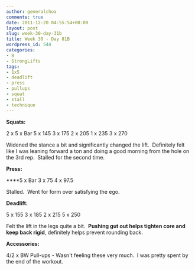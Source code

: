 ```yaml
---
author: generalchoa
comments: true
date: 2011-12-20 04:55:54+00:00
layout: post
slug: week-30-day-31b
title: Week 30 - Day 81B
wordpress_id: 544
categories:
- B
- StrongLifts
tags:
- 1x5
- deadlift
- press
- pullups
- squat
- stall
- technique
---
```


**Squats:**

2 x 5 x Bar
5 x 145
3 x 175
2 x 205
1 x 235
3 x 270

Widened the stance a bit and significantly changed the lift.  Definitely felt like I was leaning forward a ton and doing a good morning from the hole on the 3rd rep.  Stalled for the second time.

**Press:**

****5 x Bar
3 x 75
4 x 97.5

Stalled.  Went for form over satisfying the ego.

**Deadlift:**

5 x 155
3 x 185
2 x 215
5 x 250

Felt the lift in the legs quite a bit.  **Pushing gut out helps tighten core and keep back rigid**, definitely helps prevent rounding back.

**Accessories:**

4/2 x BW Pull-ups - Wasn't feeling these very much.  I was pretty spent by the end of the workout.
